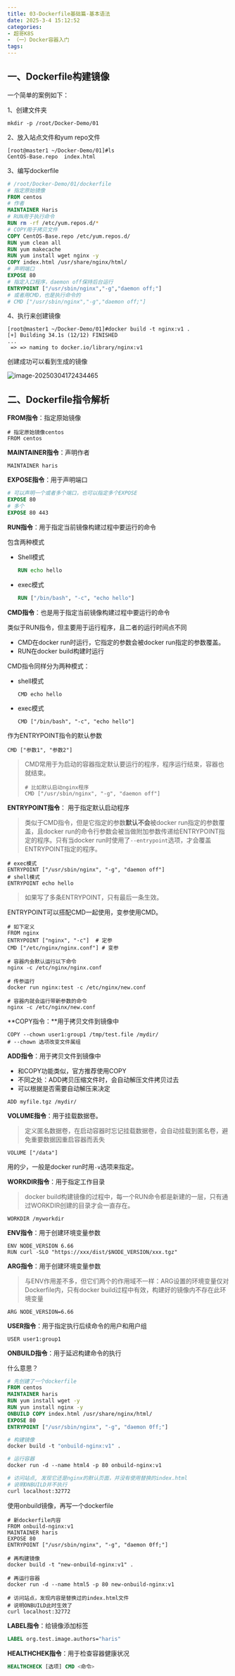 ```yaml
---
title: 03-Dockerfile基础篇-基本语法
date: 2025-3-4 15:12:52
categories:
- 超哥K8S
- （一）Docker容器入门
tags:
---
```


## 一、Dockerfile构建镜像

一个简单的案例如下：

1、创建文件夹

```shell
mkdir -p /root/Docker-Demo/01
```

2、放入站点文件和yum repo文件

```shell
[root@master1 ~/Docker-Demo/01]#ls
CentOS-Base.repo  index.html
```

3、编写dockerfile

```dockerfile
# /root/Docker-Demo/01/dockerfile
# 指定原始镜像
FROM centos		
# 作者
MAINTAINER Haris	
# RUN用于执行命令
RUN rm -rf /etc/yum.repos.d/*  
# COPY用于拷贝文件
COPY CentOS-Base.repo /etc/yum.repos.d/ 
RUN yum clean all
RUN yum makecache
RUN yum install wget nginx -y
COPY index.html /usr/share/nginx/html/
# 声明端口
EXPOSE 80  
# 指定入口程序，daemon off保持后台运行
ENTRYPOINT ["/usr/sbin/nginx","-g","daemon off;"]
# 或者用CMD，也是执行命令的
# CMD ["/usr/sbin/nginx","-g","daemon off;"] 
```

4、执行来创建镜像

```shell
[root@master1 ~/Docker-Demo/01]#docker build -t nginx:v1 .
[+] Building 34.1s (12/12) FINISHED               
...
 => => naming to docker.io/library/nginx:v1
```

创建成功可以看到生成的镜像

![image-20250304172434465](./../../../img/image-20250304172434465.png)



## 二、Dockerfile指令解析

**FROM指令**：指定原始镜像

```shell
# 指定原始镜像centos
FROM centos
```



**MAINTAINER指令**：声明作者

```shell
MAINTAINER haris
```



**EXPOSE指令**：用于声明端口

```dockerfile
# 可以声明一个或者多个端口，也可以指定多个EXPOSE
EXPOSE 80
# 多个
EXPOSE 80 443
```



**RUN指令**：用于指定当前镜像构建过程中要运行的命令

包含两种模式

- Shell模式

  ```dockerfile
  RUN echo hello
  ```

- exec模式

  ```dockerfile
  RUN ["/bin/bash", "-c", "echo hello"]
  ```



**CMD指令**：也是用于指定当前镜像构建过程中要运行的命令

类似于RUN指令，但主要用于运行程序，且二者的运行时间点不同

- CMD在docker run时运行，它指定的参数会被docker run指定的参数覆盖。
- RUN在docker build构建时运行

CMD指令同样分为两种模式：

- shell模式

  ```shell
  CMD echo hello
  ```

- exec模式

  ```shell
  CMD ["/bin/bash", "-c", "echo hello"]
  ```

作为ENTRYPOINT指令的默认参数

```shell
CMD ["参数1", "参数2"]
```

>CMD常用于为启动的容器指定默认要运行的程序，程序运行结束，容器也就结束。
>
>```shell
># 比如默认启动nginx程序
>CMD ["/usr/sbin/nginx", "-g", "daemon off"]
>```



**ENTRYPOINT指令**： 用于指定默认启动程序

> 类似于CMD指令，但是它指定的参数**默认不会**被docker run指定的参数覆盖，且docker run的命令行参数会被当做附加参数传递给ENTRYPOINT指定的程序。只有当docker run时使用了`--entrypoint`选项，才会覆盖ENTRYPOINT指定的程序。

```shell
# exec模式
ENTRYPOINT ["/usr/sbin/nginx", "-g", "daemon off"]
# shell模式
ENTRYPOINT echo hello
```

>如果写了多条ENTRYPOINT，只有最后一条生效。

ENTRYPOINT可以搭配CMD一起使用，变参使用CMD。

```shell
# 如下定义
FROM nginx
ENTRYPOINT ["nginx", "-c"]  # 定参
CMD ["/etc/nginx/nginx.conf"] # 变参

# 容器内会默认运行以下命令
nginx -c /etc/nginx/nginx.conf

# 传参运行
docker run nginx:test -c /etc/nginx/new.conf

# 容器内就会运行带新参数的命令
nginx -c /etc/nginx/new.conf
```



**COPY指令：**用于拷贝文件到镜像中

```shell
COPY --chown user1:group1 /tmp/test.file /mydir/
# --chown 选项改变文件属组
```



**ADD指令**：用于拷贝文件到镜像中

- 和COPY功能类似，官方推荐使用COPY
- 不同之处：ADD拷贝压缩文件时，会自动解压文件拷贝过去
- 可以根据是否需要自动解压来决定

```shell
ADD myfile.tgz /mydir/
```



**VOLUME指令**：用于挂载数据卷。

>定义匿名数据卷，在启动容器时忘记挂载数据卷，会自动挂载到匿名卷，避免重要数据因重启容器而丢失

```shell
VOLUME ["/data"]
```

用的少，一般是docker run时用`-v`选项来指定。



**WORKDIR指令**：用于指定工作目录

>docker build构建镜像的过程中，每一个RUN命令都是新建的一层，只有通过WORKDIR创建的目录才会一直存在。

```shell
WORKDIR /myworkdir
```



**ENV指令**：用于创建环境变量参数

```shell
ENV NODE_VERSION 6.66
RUN curl -SLO "https://xxx/dist/$NODE_VERSION/xxx.tgz"
```



**ARG指令**：用于创建环境变量参数

> 与ENV作用差不多，但它们两个的作用域不一样：ARG设置的环境变量仅对Dockerfile内，只有docker build过程中有效，构建好的镜像内不存在此环境变量

```shell
ARG NODE_VERSION=6.66
```





**USER指令**：用于指定执行后续命令的用户和用户组

```shell
USER user1:group1
```



**ONBUILD指令**：用于延迟构建命令的执行

什么意思？

```dockerfile
# 先创建了一个dockerfile
FROM centos
MAINTAINER haris
RUN yum install wget -y
RUN yun install nginx -y
ONBUILD COPY index.html /usr/share/nginx/html/
EXPOSE 80
ENTRYPOINT ["/usr/sbin/nginx", "-g", "daemon 0ff;"]

# 构建镜像
docker build -t "onbuild-nginx:v1" .

# 运行容器
docker run -d --name html4 -p 80 onbuild-nginx:v1

# 访问站点, 发现它还是nginx的默认页面，并没有使用替换的index.html
# 说明ONBUILD并不执行
curl localhost:32772  
```

使用onbuild镜像，再写一个dockerfile

```shell
# 新dockerfile内容
FROM onbuild-nginx:v1
MAINTAINER haris
EXPOSE 80
ENTRYPOINT ["/usr/sbin/nginx", "-g", "daemon 0ff;"]

# 再构建镜像
docker build -t "new-onbuild-nginx:v1" .

# 再运行容器
docker run -d --name html5 -p 80 new-onbuild-nginx:v1

# 访问站点，发现内容是替换过的index.html文件
# 说明ONBUILD此时生效了
curl localhost:32772  
```



**LABEL指令**：给镜像添加标签

```dockerfile
LABEL org.test.image.authors="haris"
```



**HEALTHCHEK指令**：用于检查容器健康状况

```dockerfile
HEALTHCHECK [选项] CMD <命令>
```








